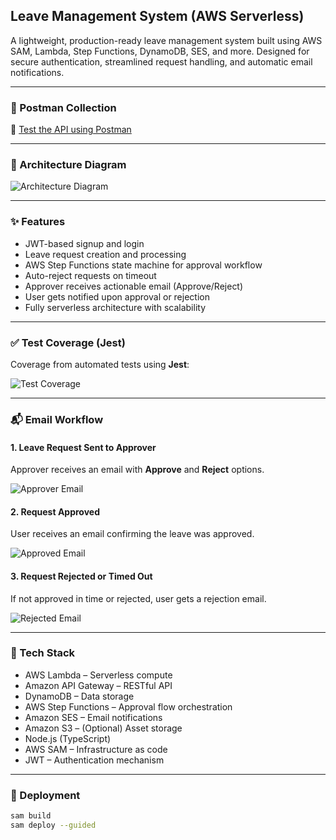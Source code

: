 ## Leave Management System (AWS Serverless)

A lightweight, production-ready leave management system built using AWS SAM, Lambda, Step Functions, DynamoDB, SES, and more. Designed for secure authentication, streamlined request handling, and automatic email notifications.

---
### 🧪 Postman Collection

🔗 [Test the API using Postman](https://www.postman.com/mission-observer-6849961/my-public-workspace/request/nhd8tdv/login?tab=body)

---

### 📐 Architecture Diagram

![Architecture Diagram](https://res.cloudinary.com/dlbyxcswi/image/upload/v1747250410/Screenshot_2025-05-15_004716_gnegum.png)

---

### ✨ Features

- JWT-based signup and login
- Leave request creation and processing
- AWS Step Functions state machine for approval workflow
- Auto-reject requests on timeout
- Approver receives actionable email (Approve/Reject)
- User gets notified upon approval or rejection
- Fully serverless architecture with scalability

---

### ✅ Test Coverage (Jest)

Coverage from automated tests using **Jest**:

![Test Coverage](https://res.cloudinary.com/dlbyxcswi/image/upload/v1747252347/ChatGPT_Image_May_12_2025_08_55_13_AM_pw5qk5.png)

---

### 📬 Email Workflow

#### 1. Leave Request Sent to Approver  
Approver receives an email with **Approve** and **Reject** options.

![Approver Email](https://res.cloudinary.com/dlbyxcswi/image/upload/v1747250459/Screenshot_2025-05-14_232335_cyhfbl.png)

#### 2. Request Approved  
User receives an email confirming the leave was approved.

![Approved Email](https://res.cloudinary.com/dlbyxcswi/image/upload/v1747250471/Screenshot_2025-05-14_232510_gbjhl7.png)

#### 3. Request Rejected or Timed Out  
If not approved in time or rejected, user gets a rejection email.

![Rejected Email](https://res.cloudinary.com/dlbyxcswi/image/upload/v1747250459/Screenshot_2025-05-14_232335_cyhfbl.png)

---

### 🧩 Tech Stack

- AWS Lambda – Serverless compute
- Amazon API Gateway – RESTful API
- DynamoDB – Data storage
- AWS Step Functions – Approval flow orchestration
- Amazon SES – Email notifications
- Amazon S3 – (Optional) Asset storage
- Node.js (TypeScript)
- AWS SAM – Infrastructure as code
- JWT – Authentication mechanism

---

### 🚀 Deployment

```bash
sam build
sam deploy --guided
